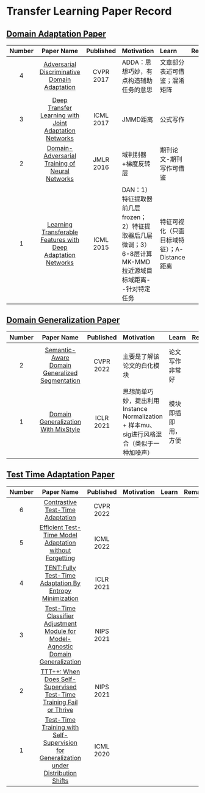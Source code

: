 # Transfer Learning Paper Record

## [Domain Adaptation Paper](https://github.com/XiN0919/Transfer-Learning-Paper/tree/main/Domain%20Adaptation)

| Number | Paper Name|  Published | Motivation | Learn | Remark |
| :-: | :---: | :---: | :--- | :--- | :--- |
| 4 | [Adversarial Discriminative Domain Adaptation](https://ieeexplore.ieee.org/document/8099799) | CVPR 2017 | ADDA：思想巧妙，有点构造辅助任务的意思 | 文章部分表述可借鉴；混淆矩阵 |  |
| 3 | [Deep Transfer Learning with Joint Adaptation Networks](http://proceedings.mlr.press/v70/long17a.html) | ICML 2017 | JMMD距离 | 公式写作 |  |
| 2 | [Domain-Adversarial Training of Neural Networks](https://www.jmlr.org/papers/volume17/15-239/15-239.pdf) | JMLR 2016 | 域判别器+梯度反转层 | 期刊论文-期刊写作可借鉴 |  |
| 1 | [Learning Transferable Features with Deep Adaptation Networks](https://arxiv.org/pdf/1502.02791.pdf) | ICML 2015 | DAN：1）特征提取器前几层frozen； 2）特征提取器后几层微调；3）6-8层计算MK-MMD拉近源域目标域距离--针对特定任务 | 特征可视化（只画目标域特征）；A-Distance距离 |  |


## [Domain Generalization Paper](https://github.com/XiN0919/Transfer-Learning-Paper/tree/main/Domain%20Generalization)

| Number | Paper Name|  Published | Motivation | Learn | Remark |
| :-: | :---: | :---: | :--- | :--- | :--- |
|   | |  |  |  |  |
| 2 | [Semantic-Aware Domain Generalized Segmentation](https://ieeexplore.ieee.org/document/9879987/) | CVPR 2022 | 主要是了解该论文的白化模块 | 论文写作非常好 |  |
| 1 | [Domain Generalization With MixStyle](https://openreview.net/forum?id=6xHJ37MVxxp) | ICLR 2021 | 思想简单巧妙，提出利用Instance Normalization + 样本mu、sig进行风格混合（类似于一种加噪声） | 模块即插即用，方便 |  |

## [Test Time Adaptation Paper](https://github.com/XiN0919/Transfer-Learning-Paper/tree/main/Test%20Time%20Adaptation)

| Number | Paper Name|  Published | Motivation | Learn | Remark |
| :-: | :---: | :---: | :--- | :--- | :--- |
| 6|[Contrastive Test-Time Adaptation](https://ieeexplore.ieee.org/document/9880363/) |CVPR 2022 |  |  |  |
| 5|[Efficient Test-Time Model Adaptation without Forgetting](https://proceedings.mlr.press/v162/niu22a.html) |ICML 2022|  |  |  |
| 4|[TENT:Fully Test-Time Adaptation By Entropy Minimization](https://openreview.net/forum?id=uXl3bZLkr3c) |ICLR 2021|  |  |  |
| 3|[Test-Time Classifier Adjustment Module for Model-Agnostic Domain Generalization](https://proceedings.neurips.cc/paper/2021/hash/1415fe9fea0fa1e45dddcff5682239a0-Abstract.html) | NIPS 2021 |  |  |  |
| 2|[TTT++: When Does Self-Supervised Test-Time Training Fail or Thrive](https://proceedings.neurips.cc/paper/2021/hash/b618c3210e934362ac261db280128c22-Abstract.html) | NIPS 2021 |  |  |  |
| 1|[Test-Time Training with Self-Supervision for Generalization under Distribution Shifts](http://proceedings.mlr.press/v119/sun20b.html) | ICML 2020 |  |  |  |
